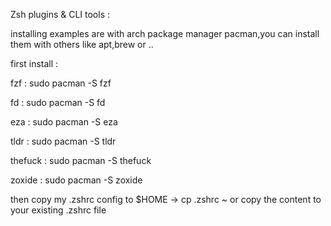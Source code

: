 Zsh plugins & CLI tools :

installing examples are with arch package manager pacman,you can install them with others like apt,brew or ..

first install :

fzf : sudo pacman -S fzf

fd : sudo pacman -S fd

eza : sudo pacman -S eza

tldr : sudo pacman -S tldr

thefuck : sudo pacman -S thefuck

zoxide : sudo pacman -S zoxide

then copy my .zshrc config to $HOME -> cp .zshrc ~
or copy the content to your existing .zshrc file
